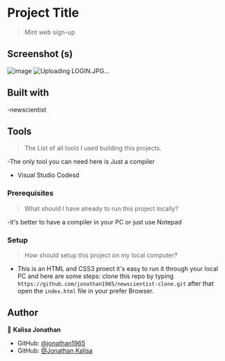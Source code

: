 # Project Title
> Mint web sign-up

## Screenshot (s)
![image]()
![Uploading LOGIN.JPG…]()

## Built with

-newscientist

## Tools
> The List of all tools I used building this projects.

  -The only tool you can need here is Just a  compiler

  * Visual Studio Codesd

### Prerequisites

> What should I have already to run this project locally?
  
  -it's better to have a compiler in your PC or just use Notepad 

### Setup
> How should setup this project on my local computer?

  - This is an HTML and CSS3 proect it's easy to run it through your local PC and here are some steps:
	clone this repo by typing `https://github.com/jonathan1965/newscientist-clone.git` after that open the `index.html` file in your prefer Browser.

## Author 

👤 **Kalisa Jonathan**

- GitHub: [@jonathan1965](https://github.com/jonathan1965)
- GitHub: [@Jonathan Kalisa](https://www.linkedin.com/in/jonathan-kalisa/)
